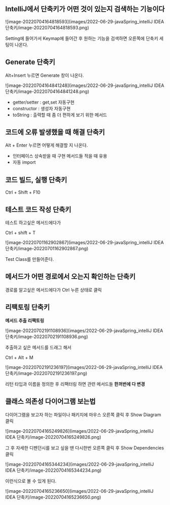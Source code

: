 ## IntelliJ에서 단축키가 어떤 것이 있는지 검색하는 기능이다

![image-20220704164818593](images/2022-06-29-javaSpring_intelliJ IDEA 단축키/image-20220704164818593.png)

Setting에 들어가서 Keymap에 들어간 후 원하는 기능을 검색하면 오른쪽에 단축키 세팅이 나온다.

## Generate 단축키

Alt+Insert 누르면 Generate 창이 나온다.

![image-20220704164841248](images/2022-06-29-javaSpring_intelliJ IDEA 단축키/image-20220704164841248.png)

- getter/setter : get,set 자동구현
- constructor : 생성자 자동구현
- toString : 출력할 때 좀 더 편하게 보기 위한 메서드

## 코드에 오류 발생했을 때 해결 단축키

Alt + Enter 누르면 어떻게 해결할 지 나온다.

* 인터페이스 상속받을 때 구현 메서드들 적을 때 유용
* 자동 import

## 코드 빌드, 실행 단축키

Ctrl + Shift + F10

## 테스트 코드 작성 단축키

테스트 하고싶은 메서드에다가

Ctrl + shift + T

![image-20220701162902867](images/2022-06-29-javaSpring_intelliJ IDEA 단축키/image-20220701162902867.png)

Test Class를 만들어준다.

## 메서드가 어떤 경로에서 오는지 확인하는 단축키

경로를 알고싶은 메서드에다가 Ctrl 누른 상태로 클릭

## 리팩토링 단축키

**메서드 추출 리팩토링**

![image-20220702191108936](images/2022-06-29-javaSpring_intelliJ IDEA 단축키/image-20220702191108936.png)

추출하고 싶은 메서드를 드래그 해서

Ctrl + Alt + M

![image-20220702191236197](images/2022-06-29-javaSpring_intelliJ IDEA 단축키/image-20220702191236197.png)

리턴 타입과 이름을 정의한 후 리팩터링 하면 관련 메서드들 **한꺼번에 다 변경**

## 클래스 의존성 다이어그램 보는법

다이어그램을 보고자 하는 파일이나 패키지에 마우스 오른쪽 클릭 후 Show Diagram 클릭

![image-20220704165249826](images/2022-06-29-javaSpring_intelliJ IDEA 단축키/image-20220704165249826.png)

그 후 자세한 디펜던시를 보고 싶을 땐 다시한번 오른쪽 클릭 후 Show Dependencies 클릭

![image-20220704165344234](images/2022-06-29-javaSpring_intelliJ IDEA 단축키/image-20220704165344234.png)

이런식으로 볼 수 있게 된다.

![image-20220704165236650](images/2022-06-29-javaSpring_intelliJ IDEA 단축키/image-20220704165236650.png)
